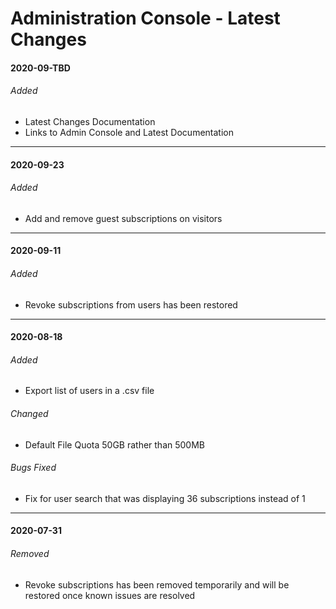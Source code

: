 # Administration Console - Latest Changes

#### 2020-09-TBD

###### Added

- Latest Changes Documentation
- Links to Admin Console and Latest Documentation

---

#### 2020-09-23

###### Added

- Add and remove guest subscriptions on visitors

---

#### 2020-09-11

###### Added

- Revoke subscriptions from users has been restored

---

#### 2020-08-18

###### Added

- Export list of users in a .csv file

###### Changed

- Default File Quota 50GB rather than 500MB

###### Bugs Fixed

- Fix for user search that was displaying 36 subscriptions instead of 1

---

#### 2020-07-31

###### Removed

- Revoke subscriptions has been removed temporarily and will be restored once known issues are resolved
